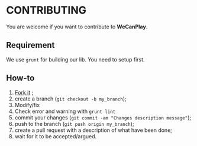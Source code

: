 # CONTRIBUTING

You are welcome if you want to contribute to **WeCanPlay**.

## Requirement

We use ``grunt`` for building our lib. You need to setup first.

## How-to

1. [Fork it](https://github.com/WeCanPlay/WeCanPlay/fork_select) ;
2. create a branch (``git checkout -b my_branch``);
3. Modify/fix
4. Check error and warning with ``grunt lint``
5. commit your changes (``git commit -am "Changes description message"``);
6. push to the branch (``git push origin my_branch``);
7. create a pull request with a description of what have been done;
8. wait for it to be accepted/argued.